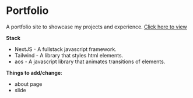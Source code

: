 # Portfolio

A portfolio site to showcase my projects and experience.
[Click here to view](https://kyleleung.vercel.app/)

**Stack**

- NextJS - A fullstack javascript framework.
- Tailwind - A library that styles html elements.
- aos - A javascript library that animates transitions of elements.

**Things to add/change**:

- about page
- slide
